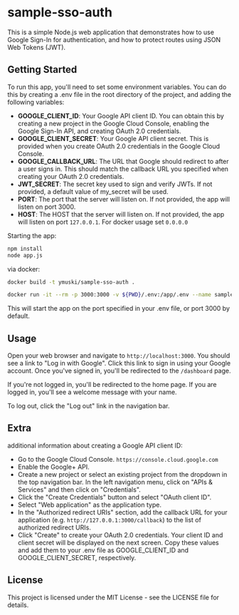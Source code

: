 # sample-sso-auth

This is a simple Node.js web application that demonstrates how to use Google Sign-In for authentication, and how to protect routes using JSON Web Tokens (JWT).

## Getting Started

To run this app, you'll need to set some environment variables. You can do this by creating a .env file in the root directory of the project, and adding the following variables:


- **GOOGLE_CLIENT_ID**: Your Google API client ID. You can obtain this by creating a new project in the Google Cloud Console, enabling the Google Sign-In API, and creating OAuth 2.0 credentials.
- **GOOGLE_CLIENT_SECRET**: Your Google API client secret. This is provided when you create OAuth 2.0 credentials in the Google Cloud Console.
- **GOOGLE_CALLBACK_URL**: The URL that Google should redirect to after a user signs in. This should match the callback URL you specified when creating your OAuth 2.0 credentials.
- **JWT_SECRET**: The secret key used to sign and verify JWTs. If not provided, a default value of my_secret will be used.
- **PORT**: The port that the server will listen on. If not provided, the app will listen on port 3000.
- **HOST**: The HOST that the server will listen on. If not provided, the app will listen on port `127.0.0.1`. For docker usage set `0.0.0.0`


Starting the app:
```sh
npm install
node app.js
```

via docker:
```sh
docker build -t ymuski/sample-sso-auth .

docker run -it --rm -p 3000:3000 -v ${PWD}/.env:/app/.env --name sample-sso-auth ymuski/sample-sso-auth
```

This will start the app on the port specified in your .env file, or port 3000 by default.



## Usage

Open your web browser and navigate to `http://localhost:3000`. You should see a link to "Log in with Google". Click this link to sign in using your Google account. Once you've signed in, you'll be redirected to the `/dashboard` page.

If you're not logged in, you'll be redirected to the home page. If you are logged in, you'll see a welcome message with your name.

To log out, click the "Log out" link in the navigation bar.

## Extra

additional information about creating a Google API client ID:


- Go to the Google Cloud Console. `https://console.cloud.google.com`
- Enable the Google+ API.
- Create a new project or select an existing project from the dropdown in the top navigation bar.
In the left navigation menu, click on "APIs & Services" and then click on "Credentials".
- Click the "Create Credentials" button and select "OAuth client ID".
- Select "Web application" as the application type. 
- In the "Authorized redirect URIs" section, add the callback URL for your application (e.g. `http://127.0.0.1:3000/callback`) to the list of authorized redirect URIs.
- Click "Create" to create your OAuth 2.0 credentials.
Your client ID and client secret will be displayed on the next screen. Copy these values and add them to your .env file as GOOGLE_CLIENT_ID and GOOGLE_CLIENT_SECRET, respectively.

## License

This project is licensed under the MIT License - see the LICENSE file for details.
